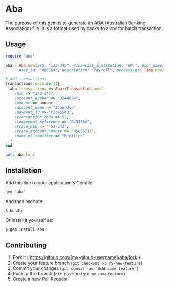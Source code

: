 # Aba

The purpose of this gem is to generate an ABA (Australian Banking Association) file. It is a format used by banks to allow for batch transaction.

## Usage

```ruby
require 'aba'

aba = Aba.new(bsb: "123-345", financial_institution: "WPC", user_name: "John Doe", 
      user_id: "466364", description: "Payroll", process_at: Time.now)

# Add transactions
transactions.each do |t|
  aba.transactions << Aba::Transaction.new(
    :bsb => "342-342", 
    :account_number => "3244654", 
    :amount => amount, 
    :account_name => "John Doe", 
    :payment_id => "P2345543", 
    :transaction_code => 53,
    :lodgement_reference => "R435564", 
    :trace_bsb => "453-543", 
    :trace_account_number => "45656733", 
    :name_of_remitter => "Remitter"
  )
end

puts aba.to_s
```

## Installation

Add this line to your application's Gemfile:

    gem 'aba'

And then execute:

    $ bundle

Or install it yourself as:

    $ gem install aba

## Contributing

1. Fork it ( https://github.com/[my-github-username]/aba/fork )
2. Create your feature branch (`git checkout -b my-new-feature`)
3. Commit your changes (`git commit -am 'Add some feature'`)
4. Push to the branch (`git push origin my-new-feature`)
5. Create a new Pull Request
